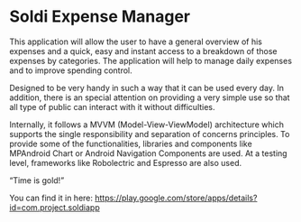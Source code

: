 # Soldi Expense Manager
This application will allow the user to have a general overview of his expenses and a quick, easy
and instant access to a breakdown of those expenses by categories. The application will help to
manage daily expenses and to improve spending control.

Designed to be very handy in such a way that it can be used every day. In
addition, there is an special attention on providing a very simple use so that all type of public
can interact with it without difficulties.

Internally, it follows a MVVM (Model-View-ViewModel) architecture which supports the single responsibility and separation of concerns principles.
To provide some of the functionalities, libraries and components like MPAndroid Chart or Android Navigation Components are used.
At a testing level, frameworks like Robolectric and Espresso are also used.

“Time is gold!”

You can find it in here:
https://play.google.com/store/apps/details?id=com.project.soldiapp
